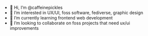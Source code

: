 - 👋 Hi, I’m @caffeinepickles
- 👀 I’m interested in UX/UI, foss software, fediverse, graphic design
- 🌱 I’m currently learning frontend web development
- 💞️ I’m looking to collaborate on foss projects that need ux/ui improvements


<!---
caffeinepickles/caffeinepickles is a ✨ special ✨ repository because its `README.md` (this file) appears on your GitHub profile.
You can click the Preview link to take a look at your changes.
--->
